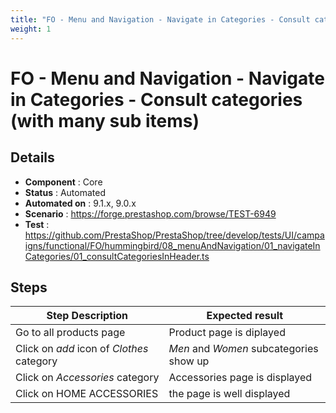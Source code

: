 ```yaml
---
title: "FO - Menu and Navigation - Navigate in Categories - Consult categories (with many sub items)"
weight: 1
---
```


# FO - Menu and Navigation - Navigate in Categories - Consult categories (with many sub items)
## Details
* **Component** : Core
* **Status** : Automated
* **Automated on** : 9.1.x, 9.0.x
* **Scenario** : https://forge.prestashop.com/browse/TEST-6949
* **Test** : https://github.com/PrestaShop/PrestaShop/tree/develop/tests/UI/campaigns/functional/FO/hummingbird/08_menuAndNavigation/01_navigateInCategories/01_consultCategoriesInHeader.ts

## Steps
| Step Description | Expected result |
| ----- | ----- |
| Go to all products page | Product page is diplayed |
| Click on _*add*_ icon of _*Clothes*_ category | _Men_ and _Women_ subcategories show up |
| Click on _*Accessories*_ category | Accessories page is displayed |
| Click on HOME ACCESSORIES | the page is well displayed |
